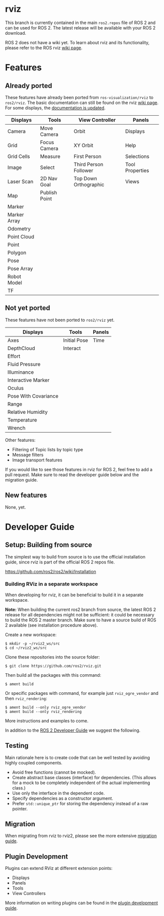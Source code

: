 # rviz

This branch is currently contained in the main `ros2.repos` file of ROS 2 and can be used for ROS 2.
The latest release will be available with your ROS 2 download.

ROS 2 does not have a wiki yet. To learn about rviz and its functionality, please refer to the ROS rviz [wiki page](http://www.ros.org/wiki/rviz). 

# Features

## Already ported
These features have already been ported from `ros-visualization/rviz` to `ros2/rviz`.
The basic documentation can still be found on the rviz [wiki page](http://www.ros.org/wiki/rviz). 
For some displays, the [documentation is updated](docs/FEATURES.md).

| Displays     | Tools         | View Controller       | Panels          |
| ------------ | ------------- | --------------------- | --------------- |
| Camera       | Move Camera   | Orbit                 | Displays        |
| Grid         | Focus Camera  | XY Orbit              | Help            |
| Grid Cells   | Measure       | First Person          | Selections      |
| Image        | Select        | Third Person Follower | Tool Properties |
| Laser Scan   | 2D Nav Goal   | Top Down Orthographic | Views           |
| Map          | Publish Point |                       |                 |
| Marker       |
| Marker Array |
| Odometry     |
| Point Cloud  |
| Point        |
| Polygon      |
| Pose         |
| Pose Array   |
| Robot Model  |
| TF           |

## Not yet ported
These features have not been ported to `ros2/rviz` yet.

| Displays             | Tools        | Panels |
| -------------------- | ------------ | ------ |
| Axes                 | Initial Pose | Time   |
| DepthCloud           | Interact     |        |
| Effort               |
| Fluid Pressure       |
| Illuminance          |
| Interactive Marker   |
| Oculus               |
| Pose With Covariance |
| Range                |
| Relative Humidity    |
| Temperature          |
| Wrench               |

Other features:
- Filtering of Topic lists by topic type
- Message filters
- Image transport features

If you would like to see those features in rviz for ROS 2, feel free to add a pull request.
Make sure to read the developer guide below and the migration guide.

## New features

None, yet.

# Developer Guide

## Setup: Building from source

The simplest way to build from source is to use the official installation guide, since rviz is part of the official ROS 2 repos file.

https://github.com/ros2/ros2/wiki/Installation

### Building RViz in a separate workspace

When developing for rviz, it can be beneficial to build it in a separate workspace. 

**Note:** When building the current ros2 branch from source, the latest ROS 2 release for all dependencies might not be sufficient: it could be necessary to build the ROS 2 master branch.
Make sure to have a source build of ROS 2 available (see installation procedure above).

Create a new workspace:

```
$ mkdir -p ~/rviz2_ws/src
$ cd ~/rviz2_ws/src
```

Clone these repositories into the source folder:

```
$ git clone https://github.com/ros2/rviz.git
```

Then build all the packages with this command:

```
$ ament build
```

Or specific packages with command, for example just `rviz_ogre_vendor` and then `rviz_rendering`:

```
$ ament build --only rviz_ogre_vendor
$ ament build --only rviz_rendering
```

More instructions and examples to come.

In addition to the [ROS 2 Developer Guide](https://github.com/ros2/ros2/wiki/Developer-Guide) we suggest the following.

## Testing

Main rationale here is to create code that can be well tested by avoiding highly coupled components.

* Avoid free functions (cannot be mocked).
* Create abstract base classes (interface) for dependencies.
  (This allows for a mock to be completely independent of the actual implementing class.)
* Use only the interface in the dependent code.
* Specify dependencies as a constructor argument.
* Prefer `std::unique_ptr` for storing the dependency instead of a raw pointer.

## Migration

When migrating from rviz to rviz2, please see the more extensive [migration guide](docs/migration_guide.md).

## Plugin Development

Plugins can extend RViz at different extension points:
- Displays
- Panels
- Tools
- View Controllers

More information on writing plugins can be found in the [plugin development guide](docs/plugin_development.md).
